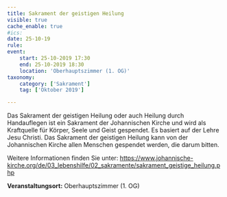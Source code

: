 ```yaml
---
title: Sakrament der geistigen Heilung
visible: true
cache_enable: true
#ics: 
date: 25-10-19
rule: 
event:
	start: 25-10-2019 17:30
	end: 25-10-2019 18:30
	location: 'Oberhauptszimmer (1. OG)'
taxonomy:
	category: ['Sakrament']
	tag: ['Oktober 2019']

---
```

Das Sakrament der geistigen Heilung oder auch Heilung durch Handauflegen ist ein Sakrament der Johannischen Kirche und wird als Kraftquelle für Körper, Seele und Geist gespendet. Es basiert auf der Lehre Jesu Christi. Das Sakrament der geistigen Heilung kann von der Johannischen Kirche allen Menschen gespendet werden, die darum bitten.

Weitere Informationen finden Sie unter:
https://www.johannische-kirche.org/de/03_lebenshilfe/02_sakramente/sakrament_geistige_heilung.php



**Veranstaltungsort:** Oberhauptszimmer (1. OG)

